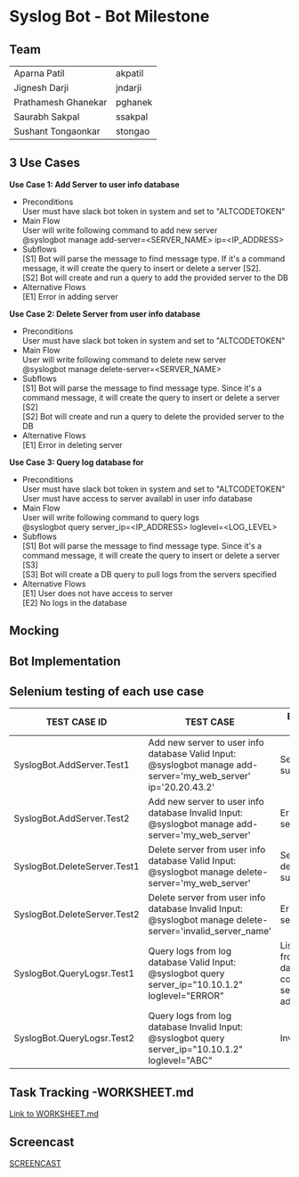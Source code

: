 # Syslog Bot - Bot Milestone


## Team

<table>
<tr>
<td> Aparna Patil </td>
<td> akpatil </td>
</tr>
<tr>
<td> Jignesh Darji </td>
<td> jndarji </td>
</tr>
<tr>
<td> Prathamesh Ghanekar </td>
<td>  pghanek </td>
</tr>
<tr>
<td> Saurabh Sakpal </td>
<td> ssakpal </td>
</tr>
<tr>
<td> Sushant Tongaonkar </td>
<td>  stongao </td>
</tr>
</table>

## 3 Use Cases ##
<b>Use Case 1: Add Server to user info database</b><br>

- Preconditions<br>
	User must have slack bot token in system and set to "ALTCODETOKEN"
- Main Flow<br>
	User will write following command to add new server<br>
	@syslogbot manage add-server=<SERVER_NAME> ip=<IP_ADDRESS>
- Subflows<br>
	[S1] Bot will parse the message to find message type. If it's a command message, it will create the query to insert or delete a server [S2]. <br>
	[S2] Bot will create and run a query to add the provided server to the DB <br>
- Alternative Flows<br>
	[E1] Error in adding server

<b>Use Case 2: Delete Server from user info database</b><br>

- Preconditions<br>
	User must have slack bot token in system and set to "ALTCODETOKEN"
- Main Flow<br>
	User will write following command to delete new server<br>
	@syslogbot manage delete-server=<SERVER_NAME>
- Subflows<br>
	[S1] Bot will parse the message to find message type. Since it's a command message, it will create the query to insert or delete a server [S2] <br>
	[S2] Bot will create and run a query to delete the provided server to the DB <br>
- Alternative Flows<br>
	[E1] Error in deleting server

<b>Use Case 3: Query log database for</b><br>

- Preconditions<br>
	User must have slack bot token in system and set to "ALTCODETOKEN"<br>
	User must have access to server availabl in user info database
- Main Flow<br>
	User will write following command to query logs<br>
	@syslogbot query server_ip=<IP_ADDRESS> loglevel=<LOG_LEVEL>
- Subflows<br>
	[S1] Bot will parse the message to find message type. Since it's a command message, it will create the query to insert or delete a server [S3] <br>
	[S3] Bot will create a DB query to pull logs from the servers specified <br>
- Alternative Flows<br>
	[E1] User does not have access to server<br>
	[E2] No logs in the database

## Mocking ##
## Bot Implementation ##
## Selenium testing of each use case ##

| TEST CASE ID                 | TEST CASE                                                                                                       | EXPECTED RESULT                                                      | ACTUAL RESULT                                                        | RESULT |
|------------------------------|-----------------------------------------------------------------------------------------------------------------|----------------------------------------------------------------------|----------------------------------------------------------------------|--------|
| SyslogBot.AddServer.Test1    | Add new server to user info database Valid Input:  @syslogbot manage add-server='my_web_server' ip='20.20.43.2' | Server added successfully.                                           | Server added successfully.                                           | PASS   |
| SyslogBot.AddServer.Test2    | Add new server to user info database Invalid Input:  @syslogbot manage add-server='my_web_server'               | Error adding server.                                                 | Error adding server.                                                 | PASS   |
| SyslogBot.DeleteServer.Test1 | Delete server from user info database Valid Input: @syslogbot manage delete-server='my_web_server'              | Server deleted successfully.                                         | Server deleted successfully.                                         | PASS   |
| SyslogBot.DeleteServer.Test2 | Delete server from user info database Invalid Input: @syslogbot manage delete-server='invalid_server_name'      | Error deleting server.                                               | Error deleting server.                                               | PASS   |
| SyslogBot.QueryLogsr.Test1   | Query logs from log database Valid Input: @syslogbot query server_ip="10.10.1.2" loglevel="ERROR"               | List of logs from log database with corresponding server ip address. | List of logs from log database with corresponding server ip address. | PASS   |
| SyslogBot.QueryLogsr.Test2   | Query logs from log database Invalid Input: @syslogbot query server_ip="10.10.1.2" loglevel="ABC"               | Invalid Input.                                                       | Invalid Input.                                                       | PASS   |

## Task Tracking -WORKSHEET.md ##
[Link to WORKSHEET.md]()
## Screencast ##
[SCREENCAST]()
